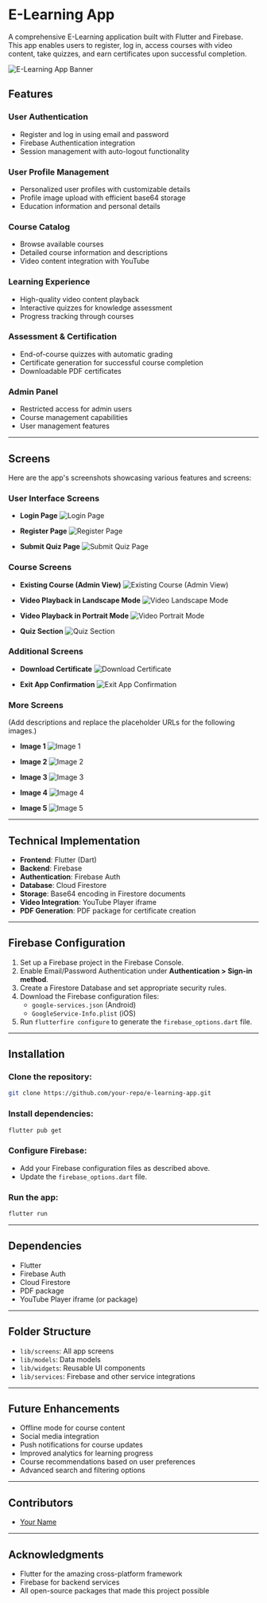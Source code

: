 # E-Learning App

A comprehensive E-Learning application built with Flutter and Firebase. This app enables users to register, log in, access courses with video content, take quizzes, and earn certificates upon successful completion.

![E-Learning App Banner](https://example.com/app-banner.png)

## Features

### **User Authentication**
- Register and log in using email and password
- Firebase Authentication integration
- Session management with auto-logout functionality

### **User Profile Management**
- Personalized user profiles with customizable details
- Profile image upload with efficient base64 storage
- Education information and personal details

### **Course Catalog**
- Browse available courses
- Detailed course information and descriptions
- Video content integration with YouTube

### **Learning Experience**
- High-quality video content playback
- Interactive quizzes for knowledge assessment
- Progress tracking through courses

### **Assessment & Certification**
- End-of-course quizzes with automatic grading
- Certificate generation for successful course completion
- Downloadable PDF certificates

### **Admin Panel**
- Restricted access for admin users
- Course management capabilities
- User management features

---

## Screens

Here are the app's screenshots showcasing various features and screens:

### **User Interface Screens**
- **Login Page**
  ![Login Page](assets\App_images\LOGIN_PAGE.jpg)
  
- **Register Page**
  ![Register Page](assets\App_images\REGISTER_PAGE.jpg)

- **Submit Quiz Page**
  ![Submit Quiz Page](assets\App_images\SUBMIT_QUIZ.jpg)

### **Course Screens**
- **Existing Course (Admin View)**
  ![Existing Course (Admin View)](assets/App_images/EXISTING_COURSE.jpg)

- **Video Playback in Landscape Mode**
  ![Video Landscape Mode](assets\App_images\LANDSCAPE_MODE.jpg)

- **Video Playback in Portrait Mode**
  ![Video Portrait Mode](assets\App_images\POTRATIMODE.jpg)

- **Quiz Section**
  ![Quiz Section](\assets\App_images\QUIZ_SECTION.jpg)

### **Additional Screens**
- **Download Certificate**
  ![Download Certificate](assets\App_images\DOWNLOAD_CERTIFICATE.jpg)

- **Exit App Confirmation**
  ![Exit App Confirmation](\assets\App_images\EXIT_APP.jpg)

### **More Screens**
(Add descriptions and replace the placeholder URLs for the following images.)
- **Image 1**
  ![Image 1](https://example.com/image1.png)

- **Image 2**
  ![Image 2](https://example.com/image2.png)

- **Image 3**
  ![Image 3](https://example.com/image3.png)

- **Image 4**
  ![Image 4](https://example.com/image4.png)

- **Image 5**
  ![Image 5](https://example.com/image5.png)

---

## Technical Implementation

- **Frontend**: Flutter (Dart)
- **Backend**: Firebase
- **Authentication**: Firebase Auth
- **Database**: Cloud Firestore
- **Storage**: Base64 encoding in Firestore documents
- **Video Integration**: YouTube Player iframe
- **PDF Generation**: PDF package for certificate creation

---

## Firebase Configuration

1. Set up a Firebase project in the Firebase Console.
2. Enable Email/Password Authentication under **Authentication > Sign-in method**.
3. Create a Firestore Database and set appropriate security rules.
4. Download the Firebase configuration files:
   - `google-services.json` (Android)
   - `GoogleService-Info.plist` (iOS)
5. Run `flutterfire configure` to generate the `firebase_options.dart` file.

---

## Installation

### Clone the repository:
```bash
git clone https://github.com/your-repo/e-learning-app.git
```

### Install dependencies:
```bash
flutter pub get
```

### Configure Firebase:
- Add your Firebase configuration files as described above.
- Update the `firebase_options.dart` file.

### Run the app:
```bash
flutter run
```

---

## Dependencies

- Flutter
- Firebase Auth
- Cloud Firestore
- PDF package
- YouTube Player iframe (or package)

---

## Folder Structure

- `lib/screens`: All app screens
- `lib/models`: Data models
- `lib/widgets`: Reusable UI components
- `lib/services`: Firebase and other service integrations

---

## Future Enhancements

- Offline mode for course content
- Social media integration
- Push notifications for course updates
- Improved analytics for learning progress
- Course recommendations based on user preferences
- Advanced search and filtering options

---

## Contributors
- [Your Name](https://github.com/Trushang-Patel)

---

## Acknowledgments
- Flutter for the amazing cross-platform framework
- Firebase for backend services
- All open-source packages that made this project possible